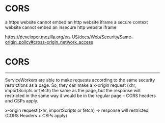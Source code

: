 # CORS

a https website cannot embed an http website iframe
a secure context website cannot embed an insecure http website iframe

https://developer.mozilla.org/en-US/docs/Web/Security/Same-origin_policy#cross-origin_network_access




# CORS
-----------------
ServiceWorkers are able to make requests according to the same security restrictions as a page.
So, they can make a x-origin request (xhr, importScripts or fetch) the same as the page,
but the response will restricted in the same way it would be in the regular page – CORS headers and CSPs apply.

x-origin request (xhr, importScripts or fetch)
=>
response will restricted (CORS Headers + CSPs apply)
